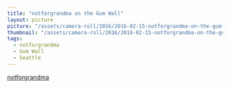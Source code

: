 ```yaml
---
title: "notforgrandma on the Gum Wall"
layout: picture
picture: "/assets/camera-roll/2016/2016-02-15-notforgrandma-on-the-gum-wall/20160216_013812069_iOS.jpg"
thumbnail: "/assets/camera-roll/2016/2016-02-15-notforgrandma-on-the-gum-wall/20160216_013812069_iOS-thumbnail.jpg"
tags:
  - notforgrandma
  - Gum Wall
  - Seattle
---
```

[notforgrandma](https://notforgrandma.bigcartel.com/)